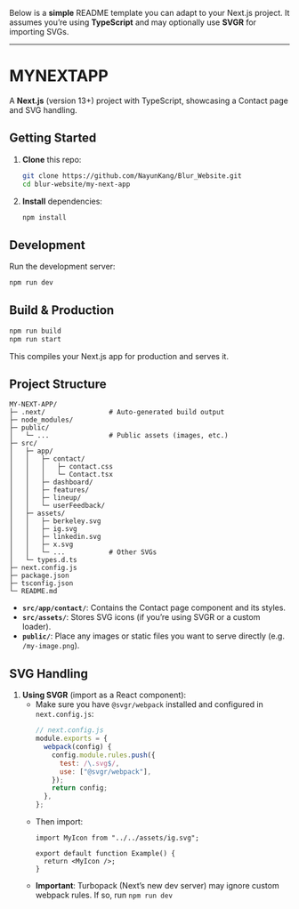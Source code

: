 Below is a **simple** README template you can adapt to your Next.js project. It assumes you’re using **TypeScript** and may optionally use **SVGR** for importing SVGs.

---

# MYNEXTAPP

A **Next.js** (version 13+) project with TypeScript, showcasing a Contact page and SVG handling.

## Getting Started

1. **Clone** this repo:
   ```bash
   git clone https://github.com/NayunKang/Blur_Website.git
   cd blur-website/my-next-app
   ```
2. **Install** dependencies:
   ```bash
   npm install
   ```

## Development

Run the development server:

```bash
npm run dev
```

## Build & Production

```bash
npm run build
npm run start
```
This compiles your Next.js app for production and serves it.

## Project Structure

```
MY-NEXT-APP/
├─ .next/                # Auto-generated build output
├─ node_modules/
├─ public/
│   └─ ...               # Public assets (images, etc.)
├─ src/
│   ├─ app/
│   │   ├─ contact/
│   │   │   ├─ contact.css
│   │   │   └─ Contact.tsx
│   │   ├─ dashboard/
│   │   ├─ features/
│   │   ├─ lineup/
│   │   └─ userFeedback/
│   ├─ assets/
│   │   ├─ berkeley.svg
│   │   ├─ ig.svg
│   │   ├─ linkedin.svg
│   │   ├─ x.svg
│   │   └─ ...           # Other SVGs
│   └─ types.d.ts
├─ next.config.js
├─ package.json
├─ tsconfig.json
└─ README.md
```

- **`src/app/contact/`**: Contains the Contact page component and its styles.  
- **`src/assets/`**: Stores SVG icons (if you’re using SVGR or a custom loader).  
- **`public/`**: Place any images or static files you want to serve directly (e.g. `/my-image.png`).

## SVG Handling

1. **Using SVGR** (import as a React component):  
   - Make sure you have `@svgr/webpack` installed and configured in `next.config.js`:
     ```js
     // next.config.js
     module.exports = {
       webpack(config) {
         config.module.rules.push({
           test: /\.svg$/,
           use: ["@svgr/webpack"],
         });
         return config;
       },
     };
     ```
   - Then import:
     ```tsx
     import MyIcon from "../../assets/ig.svg";

     export default function Example() {
       return <MyIcon />;
     }
     ```
   - **Important**: Turbopack (Next’s new dev server) may ignore custom webpack rules. If so, run `npm run dev` 
